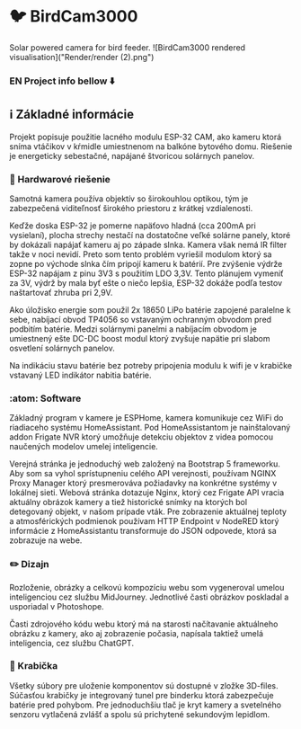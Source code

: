  # :bird: BirdCam3000
Solar powered camera for bird feeder.
![BirdCam3000 rendered visualisation]("Render/render (2).png")

### EN Project info bellow :arrow_down:

## :information_source:  Základné informácie 
Projekt popisuje použitie lacného modulu ESP-32 CAM, ako kameru ktorá sníma vtáčikov v kŕmidle umiestnenom na balkóne bytového domu. 
Riešenie je energeticky sebestačné, napájané štvoricou solárnych panelov. 

### :hammer: Hardwarové riešenie  
Samotná kamera používa objektív so širokouhlou optikou, tým je zabezpečená viditeľnosť širokého priestoru z krátkej vzdialenosti. 

Keďže doska ESP-32 je pomerne napäťovo hladná (cca 200mA pri vysielaní), plocha strechy nestačí na dostatočne veľké solárne panely, ktoré by dokázali napájať kameru aj po západe slnka. Kamera však nemá IR filter takže v noci nevidí. Preto som tento problém vyriešil modulom ktorý sa zopne po východe slnka čím pripojí kameru k batérií. Pre zvýšenie výdrže ESP-32 napájam z pinu 3V3 s použitím LDO 3,3V. Tento plánujem vymeniť za 3V, výdrž by mala byť ešte o niečo lepšia, ESP-32 dokáže podľa testov naštartovať zhruba pri 2,9V. 

Ako úložisko energie som použil 2x 18650 LiPo batérie zapojené paralelne k sebe, nabíjací obvod TP4056 so vstavaným ochranným obvodom pred podbitím batérie. Medzi solárnymi panelmi a nabíjacím obvodom je umiestnený ešte DC-DC boost modul ktorý zvyšuje napätie pri slabom osvetlení solárnych panelov. 

Na indikáciu stavu batérie bez potreby pripojenia modulu k wifi je v krabičke vstavaný LED indikátor nabitia batérie.

### :atom: Software
Základný program v kamere je ESPHome, kamera komunikuje cez WiFi do riadiaceho systému HomeAssistant. Pod HomeAssistantom je nainštalovaný addon Frigate NVR ktorý umožňuje detekciu objektov z videa pomocou naučených modelov umelej inteligencie. 

Verejná stránka je jednoduchý web založený na Bootstrap 5 frameworku. Aby som sa vyhol sprístupneniu celého API verejnosti, používam NGINX Proxy Manager ktorý presmerováva požiadavky na konkrétne systémy v lokálnej sieti. Webová stránka dotazuje Nginx, ktorý cez Frigate API vracia aktuálny obrázok kamery a tiež historické snímky na ktorých bol detegovaný objekt, v našom prípade vták. Pre zobrazenie aktuálnej teploty a atmosférických podmienok používam HTTP Endpoint v NodeRED ktorý informácie z HomeAssistantu transformuje do JSON odpovede, ktorá sa zobrazuje na webe. 

### :pencil2: Dizajn
Rozloženie, obrázky a celkovú kompozíciu webu som vygeneroval umelou inteligenciou cez službu MidJourney. Jednotlivé časti obrázkov poskladal a usporiadal v Photoshope. 

Časti zdrojového kódu webu ktorý má na starosti načítavanie aktuálneho obrázku z kamery, ako aj zobrazenie počasia, napísala taktiež umelá inteligencia, cez službu ChatGPT. 

### :ice_cube: Krabička
Všetky súbory pre uloženie komponentov sú dostupné v zložke 3D-files. Súčasťou krabičky je integrovaný tunel pre binderku ktorá zabezpečuje batérie pred pohybom. Pre jednoduchšiu tlač je kryt kamery a svetelného senzoru vytlačená zvlášť a spolu sú prichytené sekundovým lepidlom. 
